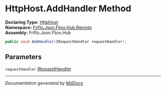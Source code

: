 ﻿<!--  
  <auto-generated>   
    The contents of this file were generated by a tool.  
    Changes to this file may be list if the file is regenerated  
  </auto-generated>   
-->

# HttpHost.AddHandler Method

**Declaring Type:** [HttpHost](../index.md)  
**Namespace:** [Friflo.Json.Fliox.Hub.Remote](../../index.md)  
**Assembly:** Friflo.Json.Fliox.Hub

```csharp
public void AddHandler(IRequestHandler requestHandler);
```

## Parameters

`requestHandler`  [IRequestHandler](../../IRequestHandler/index.md)

___

*Documentation generated by [MdDocs](https://github.com/ap0llo/mddocs)*
